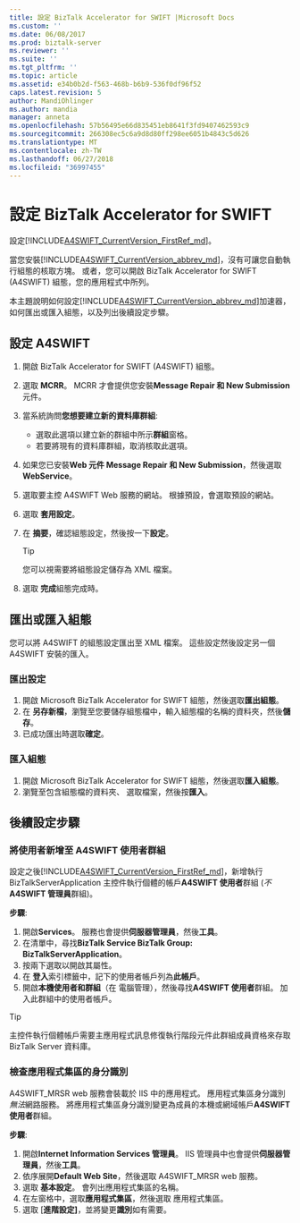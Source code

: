 ```yaml
---
title: 設定 BizTalk Accelerator for SWIFT |Microsoft Docs
ms.custom: ''
ms.date: 06/08/2017
ms.prod: biztalk-server
ms.reviewer: ''
ms.suite: ''
ms.tgt_pltfrm: ''
ms.topic: article
ms.assetid: e34b0b2d-f563-468b-b6b9-536f0df96f52
caps.latest.revision: 5
author: MandiOhlinger
ms.author: mandia
manager: anneta
ms.openlocfilehash: 57b56495e66d835451eb8641f3fd9407462593c9
ms.sourcegitcommit: 266308ec5c6a9d8d80ff298ee6051b4843c5d626
ms.translationtype: MT
ms.contentlocale: zh-TW
ms.lasthandoff: 06/27/2018
ms.locfileid: "36997455"
---
```

# <a name="configure-biztalk-accelerator-for-swift"></a>設定 BizTalk Accelerator for SWIFT

設定[!INCLUDE[A4SWIFT_CurrentVersion_FirstRef_md](../../includes/a4swift-currentversion-firstref-md.md)]。 

當您安裝[!INCLUDE[A4SWIFT_CurrentVersion_abbrev_md](../../includes/a4swift-currentversion-abbrev-md.md)]，沒有可讓您自動執行組態的核取方塊。 或者，您可以開啟 BizTalk Accelerator for SWIFT (A4SWIFT) 組態，您的應用程式中所列。

本主題說明如何設定[!INCLUDE[A4SWIFT_CurrentVersion_abbrev_md](../../includes/a4swift-currentversion-abbrev-md.md)]加速器，如何匯出或匯入組態，以及列出後續設定步驟。

## <a name="configure-a4swift"></a>設定 A4SWIFT

1. 開啟 BizTalk Accelerator for SWIFT (A4SWIFT) 組態。
2. 選取  **MCRR**。 MCRR 才會提供您安裝**Message Repair 和 New Submission**元件。
3. 當系統詢問**您想要建立新的資料庫群組**:

   * 選取此選項以建立新的群組中所示**群組**窗格。 
   * 若要將現有的資料庫群組，取消核取此選項。

4. 如果您已安裝**Web 元件 Message Repair 和 New Submission**，然後選取**WebService**。
5. 選取要主控 A4SWIFT Web 服務的網站。 根據預設，會選取預設的網站。
6. 選取 **套用設定**。
7. 在 **摘要**，確認組態設定，然後按一下**設定**。 

    > [!TIP] 
    > 您可以視需要將組態設定儲存為 XML 檔案。

8. 選取 **完成**組態完成時。

## <a name="export-or-import-a-configuration"></a>匯出或匯入組態
您可以將 A4SWIFT 的組態設定匯出至 XML 檔案。 這些設定然後設定另一個 A4SWIFT 安裝的匯入。 

### <a name="export-the-configuration"></a>匯出設定

1. 開啟 Microsoft BizTalk Accelerator for SWIFT 組態，然後選取**匯出組態**。
2. 在 **另存新檔**，瀏覽至您要儲存組態檔中，輸入組態檔的名稱的資料夾，然後**儲存**。
3. 已成功匯出時選取**確定**。

### <a name="import-a-configuration"></a>匯入組態
1. 開啟 Microsoft BizTalk Accelerator for SWIFT 組態，然後選取**匯入組態**。
2. 瀏覽至包含組態檔的資料夾、 選取檔案，然後按**匯入**。

## <a name="post-configuration-steps"></a>後續設定步驟

### <a name="add-users-to-the-a4swift-users-group"></a>將使用者新增至 A4SWIFT 使用者群組

設定之後[!INCLUDE[A4SWIFT_CurrentVersion_FirstRef_md](../../includes/a4swift-currentversion-firstref-md.md)]，新增執行 BizTalkServerApplication 主控件執行個體的帳戶**A4SWIFT 使用者**群組 (*不* **A4SWIFT 管理員**群組)。 

**步驟**:

1. 開啟**Services**。 服務也會提供**伺服器管理員**，然後**工具**。 
2. 在清單中，尋找**BizTalk Service BizTalk Group: BizTalkServerApplication**。 
3. 按兩下選取以開啟其屬性。
4. 在 **登入**索引標籤中，記下的使用者帳戶列為**此帳戶**。
5. 開啟**本機使用者和群組**（在 電腦管理），然後尋找**A4SWIFT 使用者**群組。 加入此群組中的使用者帳戶。

> [!TIP] 
> 主控件執行個體帳戶需要主應用程式訊息修復執行階段元件此群組成員資格來存取 BizTalk Server 資料庫。

### <a name="check-the-identity-of-the-application-pool"></a>檢查應用程式集區的身分識別
A4SWIFT_MRSR web 服務會裝載於 IIS 中的應用程式。 應用程式集區身分識別*無法*網路服務。 將應用程式集區身分識別變更為成員的本機或網域帳戶**A4SWIFT 使用者**群組。

**步驟**:

1. 開啟**Internet Information Services 管理員**。 IIS 管理員中也會提供**伺服器管理員**，然後**工具**。 
2. 依序展開**Default Web Site**，然後選取 A4SWIFT_MRSR web 服務。 
3. 選取 **基本設定**。 會列出應用程式集區的名稱。
4. 在左窗格中，選取**應用程式集區**，然後選取 應用程式集區。
5. 選取 [**進階設定]**，並將變更**識別**如有需要。